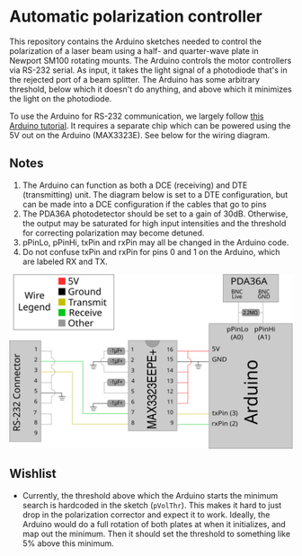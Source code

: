 # Automatic polarization controller
This repository contains the Arduino sketches needed to control the polarization of a laser beam using a half- and quarter-wave plate in Newport SM100 rotating mounts. The Arduino controls the motor controllers via RS-232 serial. As input, it takes the light signal of a photodiode that's in the rejected port of a beam splitter. The Arduino has some arbitrary threshold, below which it doesn't do anything, and above which it minimizes the light on the photodiode. 

To use the Arduino for RS-232 communication, we largely follow [this Arduino tutorial](https://www.arduino.cc/en/Tutorial/ArduinoSoftwareRS232). It requires a separate chip which can be powered using the 5V out on the Arduino (MAX3323E). See below for the wiring diagram.

## Notes
1. The Arduino can function as both a DCE (receiving) and DTE (transmitting) unit. The diagram below is set to a DTE configuration, but can be made into a DCE configuration if the cables that go to pins 
2. The PDA36A photodetector should be set to a gain of 30dB. Otherwise, the output may be saturated for high input intensities and the threshold for correcting polarization may become detuned.
3. pPinLo, pPinHi, txPin and rxPin may all be changed in the Arduino code.
4. Do not confuse txPin and rxPin for pins 0 and 1 on the Arduino, which are labeled RX and TX.


![Wiring diagram](/polarization_corrector_pin_diagram.svg)


## Wishlist
* Currently, the threshold above which the Arduino starts the minimum search is hardcoded in the sketch (`pVolThr`). This makes it hard to just drop in the polarization corrector and expect it to work. Ideally, the Arduino would do a full rotation of both plates at when it initializes, and map out the minimum. Then it should set the threshold to something like 5% above this minimum.